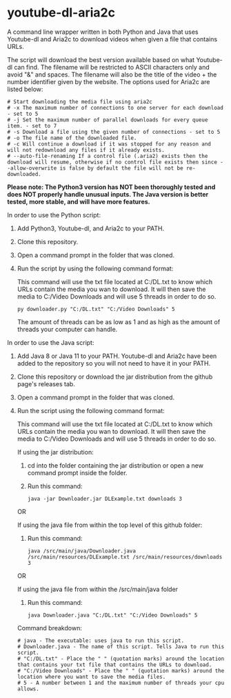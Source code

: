 # youtube-dl-aria2c
A command line wrapper written in both Python and Java that uses Youtube-dl and Aria2c to download videos when given a file that contains URLs.

The script will download the best version available based on what Youtube-dl can find. The filename will be restricted to ASCII characters only and avoid "&" and spaces. The filename will also be the title of the video + the number identifier given by the website. The options used for Aria2c are listed below:

    # Start downloading the media file using aria2c
    # -x The maximum number of connections to one server for each download - set to 5
    # -j Set the maximum number of parallel downloads for every queue item. - set to 7
    # -s Download a file using the given number of connections - set to 5
    # -o The file name of the downloaded file.
    # -c Will continue a download if it was stopped for any reason and will not redownload any files if it already exists.
    # --auto-file-renaming If a control file (.aria2) exists then the download will resume, otherwise if no control file exists then since --allow-overwrite is false by default the file will not be re-downloaded.

<b> Please note: The Python3 version has NOT been thoroughly tested and does NOT properly handle unusual inputs. The Java version is better tested, more stable, and will have more features. </b>

In order to use the Python script:
1. Add Python3, Youtube-dl, and Aria2c to your PATH.
2. Clone this repository.
3. Open a command prompt in the folder that was cloned.
4. Run the script by using the following command format:
   
    This command will use the txt file located at C:/DL.txt to know which URLs contain the media you wan to download. It will then save the media to C:/Video Downloads and will use 5 threads in order to do so.
    ```
    py downloader.py "C:/DL.txt" "C:/Video Downloads" 5
    ```

    The amount of threads can be as low as 1 and as high as the amount of threads your computer can handle.

In order to use the Java script:
1. Add Java 8 or Java 11 to your PATH. Youtube-dl and Aria2c have been added to the repository so you will not need to have it in your PATH.
2. Clone this repository or download the jar distribution from the github page's releases tab.
3. Open a command prompt in the folder that was cloned.
4. Run the script using the following command format:

    This command will use the txt file located at C:/DL.txt to know which URLs contain the media you wan to download. It will then save the media to C:/Video Downloads and will use 5 threads in order to do so.


    If using the jar distribution:

    1. cd into the folder containing the jar distribution or open a new command prompt inside the folder.
    2. Run this command:

        ```
        java -jar Downloader.jar DLExample.txt downloads 3
        ```

    OR

    If using the java file from within the top level of this github folder:
    
    1. Run this command:
        ```
        java /src/main/java/Downloader.java /src/main/resources/DLExample.txt /src/main/resources/downloads 3
        ```
    
    OR

    If using the java file from within the /src/main/java folder

    1. Run this command:
        ```
        java Downloader.java "C:/DL.txt" "C:/Video Downloads" 5
        ```

    Command breakdown:
    ```
    # java - The executable: uses java to run this script.
    # Downloader.java - The name of this script. Tells Java to run this script.
    # "C:/DL.txt" - Place the " " (quotation marks) around the location that contains your txt file that contains the URLs to download.
    # "C:/Video Downloads" - Place the " " (quotation marks) around the location where you want to save the media files.
    # 5 - A number between 1 and the maximum number of threads your cpu allows.
    ```